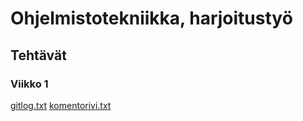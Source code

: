 # Ohjelmistotekniikka, harjoitustyö

## Tehtävät

### Viikko 1
[gitlog.txt](https://github.com/VoxBorealis/ot-harjoitustyo/blob/8b42fb2099a82544683bb6dd1322964c405e4ac8/laskarit/viikko1/gitlog.txt)
[komentorivi.txt](https://github.com/VoxBorealis/ot-harjoitustyo/blob/8b42fb2099a82544683bb6dd1322964c405e4ac8/laskarit/viikko1/komentorivi.txt)
